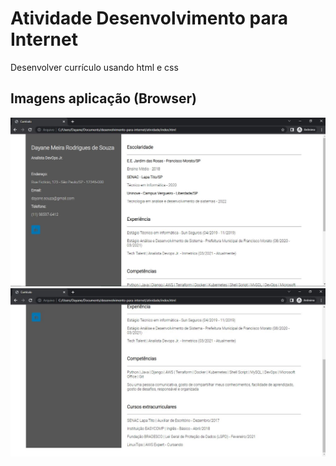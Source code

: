# Atividade Desenvolvimento para Internet
Desenvolver currículo usando html e css

## Imagens aplicação (Browser)

![img um curriculo](https://github.com/Dayane-Meira/atividadecurriculo/blob/master/img/curriculoimg1.JPG)
![img dois curriculo](https://github.com/Dayane-Meira/atividadecurriculo/blob/master/img/curriculoimg2.JPG)
